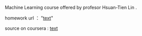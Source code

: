 Machine Learning course offered by profesor Hsuan-Tien Lin .

homework url ： "[text](https://www.csie.ntu.edu.tw/~htlin/course/ml24fall/)"

source on coursera : [text](https://www.coursera.org/learn/ntumlone-mathematicalfoundations)